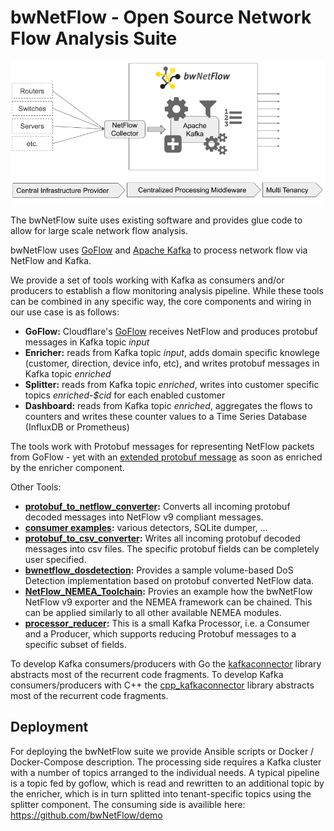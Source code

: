 # bwNetFlow - Open Source Network Flow Analysis Suite

![bwNetFlow Overview](overview.png "bwNetFlow Overview")

The bwNetFlow suite uses existing software and provides
glue code to allow for large scale network flow analysis.

bwNetFlow uses [GoFlow](https://github.com/cloudflare/goflow) and
[Apache Kafka](https://kafka.apache.org/) to process network flow via NetFlow and Kafka.

We provide a set of tools working with Kafka as consumers and/or producers
to establish a flow monitoring analysis pipeline. While these tools can be combined 
in any specific way, the core components and wiring in our use case is as follows:

- **GoFlow:** Cloudflare's [GoFlow](https://github.com/cloudflare/goflow) receives NetFlow and produces protobuf messages in Kafka topic *input*
- **Enricher:** reads from Kafka topic *input*, adds domain specific knowlege (customer, direction, device info, etc), and writes protobuf messages in Kafka topic *enriched*
- **Splitter:** reads from Kafka topic *enriched*, writes into customer specific topics *enriched-$cid* for each enabled customer
- **Dashboard:** reads from Kafka topic *enriched*, aggregates the flows to counters and writes these counter values to a Time Series Database (InfluxDB or Prometheus)

The tools work with Protobuf messages for representing NetFlow packets from
GoFlow - yet with an [extended protobuf message](https://github.com/bwNetFlow/protobuf) as soon as enriched by the enricher component. 

Other Tools:

- **<a href="https://github.com/bwNetFlow/protobuf_to_netflow_converter" target="_blank">protobuf_to_netflow_converter</a>:** Converts all incoming protobuf decoded messages into NetFlow v9 compliant messages.
- **<a href="https://github.com/bwNetFlow/python-consumers" target="_blank">consumer examples</a>:** various detectors, SQLite dumper, ...
- **<a href="https://github.com/bwNetFlow/protobuf_to_csv_converter" target="_blank">protobuf_to_csv_converter</a>:** Writes all incoming protobuf decoded messages into csv files. The specific protobuf fields can be completely user specified.
- **<a href="https://github.com/bwNetFlow/bwnetflow_dosdetection" target="_blank">bwnetflow_dosdetection</a>:** Provides a sample volume-based DoS Detection implementation based on protobuf converted NetFlow data.
- **<a href="https://github.com/bwNetFlow/NetFlow_NEMEA_Toolchain" target="_blank">NetFlow_NEMEA_Toolchain</a>:** Provies an example how the bwNetFlow NetFlow v9 exporter and the NEMEA framework can be chained. This can be applied similarly to all other available NEMEA modules.
- **<a href="https://github.com/bwNetFlow/processor_reducer" target="_blank">processor_reducer</a>:** This is a small Kafka Processor, i.e. a Consumer and a Producer, which supports reducing Protobuf messages to a specific subset of fields. 

To develop Kafka consumers/producers with Go the [kafkaconnector](https://github.com/bwNetFlow/kafkaconnector) library abstracts most of the recurrent code fragments.
To develop Kafka consumers/producers with C++ the [cpp_kafkaconnector](https://github.com/bwNetFlow/cpp_kafkaconnector) library abstracts most of the recurrent code fragments.

## Deployment

For deploying the bwNetFlow suite we provide Ansible scripts or Docker / Docker-Compose description. The processing side requires a Kafka cluster with a number of topics arranged to the individual needs. A typical pipeline is a topic fed by goflow, which is read and rewritten to an additional topic by the enricher, which is in turn splitted into tenant-specific topics using the splitter component. The consuming side is availible here: https://github.com/bwNetFlow/demo
